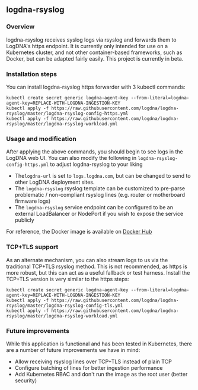 ## logdna-rsyslog

### Overview

logdna-rsyslog receives syslog logs via rsyslog and forwards them to LogDNA's https endpoint. It is currently only intended for use on a Kubernetes cluster, and not other container-based frameworks, such as Docker, but can be adapted fairly easily. This project is currently in beta.

### Installation steps

You can install logdna-rsyslog https forwarder with 3 kubectl commands:
```
kubectl create secret generic logdna-agent-key --from-literal=logdna-agent-key=REPLACE-WITH-LOGDNA-INGESTION-KEY
kubectl apply -f https://raw.githubusercontent.com/logdna/logdna-rsyslog/master/logdna-rsyslog-config-https.yml
kubectl apply -f https://raw.githubusercontent.com/logdna/logdna-rsyslog/master/logdna-rsyslog-workload.yml
```

### Usage and modification

After applying the above commands, you should begin to see logs in the LogDNA web UI. You can also modify the following in `logdna-rsyslog-config-https.yml` to adjust logdna-rsyslog to your liking
* The`logdna-url` is set to `logs.logdna.com`, but can be changed to send to other LogDNA deployment sites.
* The `logdna-rsyslog` rsyslog template can be customized to pre-parse problematic / non-compliant rsyslog lines (e.g. router or motherboard firmware logs)
* The `logdna-rsyslog` service endpoint can be configured to be an external LoadBalancer or NodePort if you wish to expose the service publicly

For reference, the Docker image is available on [Docker Hub](https://hub.docker.com/r/logdna/logdna-rsyslog)

### TCP+TLS support

As an alternate mechanism, you can also stream logs to us via the traditional TCP+TLS rsyslog method. This is not recommended, as https is more robust, but this can act as a useful fallback or test harness. Install the TCP+TLS version is very similar to the https steps:
```
kubectl create secret generic logdna-agent-key --from-literal=logdna-agent-key=REPLACE-WITH-LOGDNA-INGESTION-KEY
kubectl apply -f https://raw.githubusercontent.com/logdna/logdna-rsyslog/master/logdna-rsyslog-config-tls.yml
kubectl apply -f https://raw.githubusercontent.com/logdna/logdna-rsyslog/master/logdna-rsyslog-workload.yml
```

### Future improvements

While this application is functional and has been tested in Kubernetes, there are a number of future improvements we have in mind:
* Allow receiving rsyslog lines over TCP+TLS instead of plain TCP
* Configure batching of lines for better ingestion performance
* Add Kubernetes RBAC and don't run the image as the root user (better security)
